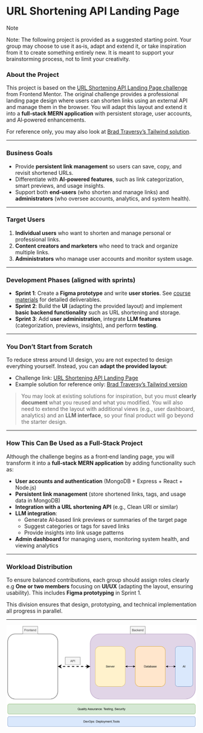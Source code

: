 # URL Shortening API Landing Page

> [!NOTE]  
> Note: The following project is provided as a suggested starting point. Your group may choose to use it as‑is, adapt and extend it, or take inspiration from it to create something entirely new. It is meant to support your brainstorming process, not to limit your creativity.

### About the Project

This project is based on the [URL Shortening API Landing Page challenge](https://www.frontendmentor.io/challenges/url-shortening-api-landing-page-2ce3ob-G) from Frontend Mentor. The original challenge provides a professional landing page design where users can shorten links using an external API and manage them in the browser. You will adapt this layout and extend it into a **full‑stack MERN application** with persistent storage, user accounts, and AI‑powered enhancements.

For reference only, you may also look at [Brad Traversy’s Tailwind solution](https://github.com/bradtraversy/tailwind-course-projects/tree/main/website-projects/shortly).

---

### Business Goals
  
- Provide **persistent link management** so users can save, copy, and revisit shortened URLs.  
- Differentiate with **AI‑powered features**, such as link categorization, smart previews, and usage insights.  
- Support both **end‑users** (who shorten and manage links) and **administrators** (who oversee accounts, analytics, and system health).  

---

### Target Users

1. **Individual users** who want to shorten and manage personal or professional links.  
2. **Content creators and marketers** who need to track and organize multiple links.  
3. **Administrators** who manage user accounts and monitor system usage.  

---

### Development Phases (aligned with sprints)

- **Sprint 1**: Create a **Figma prototype** and write **user stories**. See [course materials](https://github.com/tx00-web-en/Project/blob/main/material/sprint1.md) for detailed deliverables.
- **Sprint 2**: Build the **UI** (adapting the provided layout) and implement **basic backend functionality** such as URL shortening and storage.  
- **Sprint 3**: Add **user administration**, integrate **LLM features** (categorization, previews, insights), and perform **testing**.  

---

### You Don’t Start from Scratch

To reduce stress around UI design, you are not expected to design everything yourself. Instead, you can **adapt the provided layout**:

- Challenge link: [URL Shortening API Landing Page](https://www.frontendmentor.io/challenges/url-shortening-api-landing-page-2ce3ob-G)  
- Example solution for reference only: [Brad Traversy’s Tailwind version](https://github.com/bradtraversy/tailwind-course-projects/tree/main/website-projects/shortly)  

> You may look at existing solutions for inspiration, but you must **clearly document** what you reused and what you modified. You will also need to extend the layout with additional views (e.g., user dashboard, analytics) and an **LLM interface**, so your final product will go beyond the starter design.

---

### How This Can Be Used as a Full‑Stack Project

Although the challenge begins as a front‑end landing page, you will transform it into a **full‑stack MERN application** by adding functionality such as:

- **User accounts and authentication** (MongoDB + Express + React + Node.js)  
- **Persistent link management** (store shortened links, tags, and usage data in MongoDB)  
- **Integration with a URL shortening API** (e.g., Clean URI or similar)  
- **LLM integration**:  
  - Generate AI‑based link previews or summaries of the target page  
  - Suggest categories or tags for saved links  
  - Provide insights into link usage patterns  
- **Admin dashboard** for managing users, monitoring system health, and viewing analytics  

---


### Workload Distribution

To ensure balanced contributions, each group should assign roles clearly e.g **One or two members** focusing on **UI/UX** (adapting the layout, ensuring usability). This includes **Figma prototyping** in Sprint 1.  

This division ensures that design, prototyping, and technical implementation all progress in parallel.

---

![](./fullsatck-new.png)